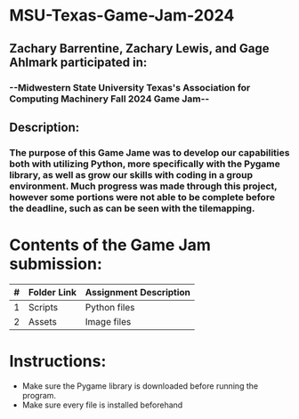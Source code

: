 # MSU-Texas-Game-Jam-2024

## Zachary Barrentine, Zachary Lewis, and Gage Ahlmark participated in:
### --Midwestern State University Texas's Association for Computing Machinery Fall 2024 Game Jam--

## Description: 
### The purpose of this Game Jame was to develop our capabilities both with utilizing Python, more specifically with the Pygame library, as well as grow our skills with coding in a group environment. Much progress was made through this project, however some portions were not able to be complete before the deadline, such as can be seen with the tilemapping.

# Contents of the Game Jam submission:

|  #  | Folder Link | Assignment Description |
| :-: | ----------- | ---------------------- |
|  1  | Scripts         | Python files         |
|  2  | Assets         | Image files         |


# Instructions:
- Make sure the Pygame library is downloaded before running the program.
- Make sure every file is installed beforehand
